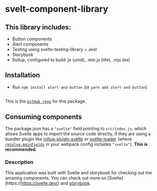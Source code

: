 # svelt-component-library

## This library includes:

-   Button components
-   Alert components
-   Testing using svelte-testing-library + Jest
-   Storybook
-   Rollup, configured to build .js (umd), .min.js (iife), .mjs (es)

## Installation

-   Run `npm install alert-and-button` (or `yarn add alert-and-button`)

##
This is the [`GitHub repo`](https://github.com/Gift-Stack/Svelte-Alert-And-Button-Library) for this package.


## Consuming components

The package.json has a `"svelte"` field pointing to `src/index.js`, which
allows Svelte apps to import the source code directly, if they are using a
bundler plugin like
[rollup-plugin-svelte](https://github.com/sveltejs/rollup-plugin-svelte) or
[svelte-loader](https://github.com/sveltejs/svelte-loader) (where
[`resolve.mainFields`](https://webpack.js.org/configuration/resolve/#resolve-mainfields)
in your webpack config includes `"svelte"`). **This is recommended.**

### Description

This application was built with Svelte and storybook for checking out the
amazing components. You can check out more on [Svelte]
(https://https://svelte.dev/) and
[storybook](https://storybook.js.org/docs/svelte/).
